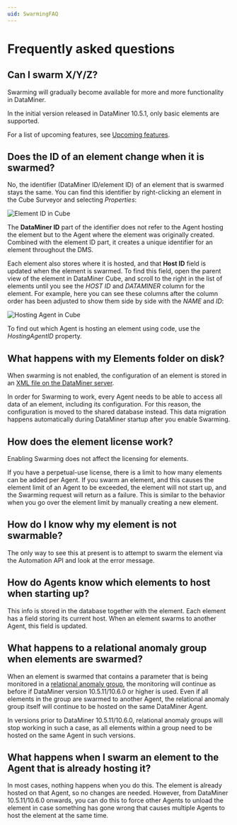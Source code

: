 ```yaml
---
uid: SwarmingFAQ
---
```


# Frequently asked questions

## Can I swarm X/Y/Z?

Swarming will gradually become available for more and more functionality in DataMiner.

In the initial version released in DataMiner 10.5.1, only basic elements are supported.

For a list of upcoming features, see [Upcoming features](xref:Swarming#upcoming-features).

## Does the ID of an element change when it is swarmed?

No, the identifier (DataMiner ID/element ID) of an element that is swarmed stays the same. You can find this identifier by right-clicking an element in the Cube Surveyor and selecting *Properties*:

![Element ID in Cube](~/dataminer/images/Swarming_FAQ_DataMinerID.png)

The **DataMiner ID** part of the identifier does not refer to the Agent hosting the element but to the Agent where the element was originally created. Combined with the element ID part, it creates a unique identifier for an element throughout the DMS.

Each element also stores where it is hosted, and that **Host ID** field is updated when the element is swarmed. To find this field, open the parent view of the element in DataMiner Cube, and scroll to the right in the list of elements until you see the *HOST ID* and *DATAMINER* column for the element. For example, here you can see these columns after the column order has been adjusted to show them side by side with the *NAME* and *ID*:

![Hosting Agent in Cube](~/dataminer/images/Swarming_FAQ_HostingAgentCube.png)

To find out which Agent is hosting an element using code, use the *HostingAgentID* property.

## What happens with my Elements folder on disk?

When swarming is not enabled, the configuration of an element is stored in an [XML file on the DataMiner server](xref:Elements1).

In order for Swarming to work, every Agent needs to be able to access all data of an element, including its configuration. For this reason, the configuration is moved to the shared database instead. This data migration happens automatically during DataMiner startup after you enable Swarming.

## How does the element license work?

Enabling Swarming does not affect the licensing for elements.

If you have a perpetual-use license, there is a limit to how many elements can be added per Agent. If you swarm an element, and this causes the element limit of an Agent to be exceeded, the element will not start up, and the Swarming request will return as a failure. This is similar to the behavior when you go over the element limit by manually creating a new element.

## How do I know why my element is not swarmable?

The only way to see this at present is to attempt to swarm the element via the Automation API and look at the error message.

## How do Agents know which elements to host when starting up?

This info is stored in the database together with the element. Each element has a field storing its current host. When an element swarms to another Agent, this field is updated.

## What happens to a relational anomaly group when elements are swarmed?

When an element is swarmed that contains a parameter that is being monitored in a [relational anomaly group](xref:Relational_anomaly_detection), the monitoring will continue as before if DataMiner version 10.5.11/10.6.0 or higher is used.<!-- RN 43686 --> Even if all elements in the group are swarmed to another Agent, the relational anomaly group itself will continue to be hosted on the same DataMiner Agent.

In versions prior to DataMiner 10.5.11/10.6.0, relational anomaly groups will stop working in such a case, as all elements within a group need to be hosted on the same Agent in such versions.

## What happens when I swarm an element to the Agent that is already hosting it?

In most cases, nothing happens when you do this. The element is already hosted on that Agent, so no changes are needed. However, from DataMiner 10.5.11/10.6.0 onwards, you can do this to force other Agents to unload the element in case something has gone wrong that causes multiple Agents to host the element at the same time.<!-- RN 43567 -->
